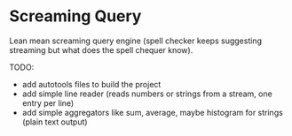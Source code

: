 Screaming Query
===============

Lean mean screaming query engine (spell checker keeps suggesting streaming but what does the spell chequer know).

TODO:
  * add autotools files to build the project
  * add simple line reader (reads numbers or strings from a stream, one entry per line)
  * add simple aggregators like sum, average, maybe histogram for strings (plain text output)
